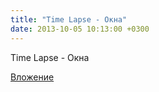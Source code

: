 ```yaml
---
title: "Time Lapse - Окна"
date: 2013-10-05 10:13:00 +0300
---
```


Time Lapse - Окна

[Вложение](https://vk.com/video41076938_165986618)
